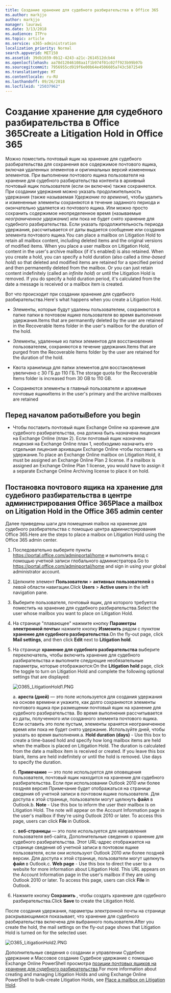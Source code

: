 ```yaml
---
title: Создание хранение для судебного разбирательства в Office 365
ms.author: markjjo
author: markjjo
manager: laurawi
ms.date: 3/13/2018
ms.audience: ITPro
ms.topic: article
ms.service: o365-administration
localization_priority: Normal
search.appverid: MET150
ms.assetid: 39db1659-0b12-4243-a21c-2614512dcb44
ms.openlocfilehash: aa78d12046108aa1f1b974f01c02ff923b99b97b
ms.sourcegitcommit: 7956955cd919f6e00b64e4506605a743c5872549
ms.translationtype: MT
ms.contentlocale: ru-RU
ms.lasthandoff: 09/26/2018
ms.locfileid: "25037962"
---
```

# <a name="create-a-litigation-hold-in-office-365"></a><span data-ttu-id="d096f-102">Создание хранение для судебного разбирательства в Office 365</span><span class="sxs-lookup"><span data-stu-id="d096f-102">Create a Litigation Hold in Office 365</span></span>

<span data-ttu-id="d096f-p101">Можно поместить почтовый ящик на хранение для судебного разбирательства для сохранения все содержимое почтового ящика, включая удаленных элементов и оригинальных версий измененных элементов. При выполнении почтового ящика пользователя на хранение для судебного разбирательства контента в архивный почтовый ящик пользователя (если он включен) также сохраняется. При создании удержания можно указать продолжительность удержания (также называемая *Удержание по времени*), чтобы удалить и измененные элементы сохраняются в течение заданного периода и окончательно удаляется из почтового ящика. Или можно просто сохранить содержимое неопределенное время (называемые *неограниченное удержание*) или пока не будет снято хранение для судебного разбирательства. Если указать продолжительность периода удержания, рассчитывается от даты выдается сообщение или создания элемента почтового ящика.</span><span class="sxs-lookup"><span data-stu-id="d096f-p101">You can place a mailbox on Litigation Hold to retain all mailbox content, including deleted items and the original versions of modified items. When you place a user mailbox on Litigation Hold, content in the user's archive mailbox (if it's enabled) is also retained. When you create a hold, you can specify a hold duration (also called a *time-based hold*) so that deleted and modified items are retained for a specified period and then permanently deleted from the mailbox. Or you can just retain content indefinitely (called an *infinite hold*) or until the Litigation Hold is removed. If you do specify a hold duration period, it's calculated from the date a message is received or a mailbox item is created.</span></span> 
  
<span data-ttu-id="d096f-108">Вот что происходит при создании хранение для судебного разбирательства.</span><span class="sxs-lookup"><span data-stu-id="d096f-108">Here's what happens when you create a Litigation Hold.</span></span>
  
- <span data-ttu-id="d096f-109">Элементы, которые будут удалены пользователем, сохраняются в папке папки в почтовом ящике пользователя во время выполнения удержания.</span><span class="sxs-lookup"><span data-stu-id="d096f-109">Items that are permanently deleted by the user are retained in the Recoverable Items folder in the user's mailbox for the duration of the hold.</span></span>
    
- <span data-ttu-id="d096f-110">Элементы, удаленные из папки элементов для восстановления пользователем, сохраняются в течение удержания.</span><span class="sxs-lookup"><span data-stu-id="d096f-110">Items that are purged from the Recoverable Items folder by the user are retained for the duration of the hold.</span></span>
    
- <span data-ttu-id="d096f-111">Квота хранилища для папки элементов для восстановления увеличено с 30 ГБ до 110 ГБ.</span><span class="sxs-lookup"><span data-stu-id="d096f-111">The storage quota for the Recoverable Items folder is increased from 30 GB to 110 GB.</span></span>
    
- <span data-ttu-id="d096f-112">Сохраняются элементы в главный пользователя и архивные почтовые ящики</span><span class="sxs-lookup"><span data-stu-id="d096f-112">Items in the user's primary and the archive mailboxes are retained</span></span>
    
## <a name="before-you-begin"></a><span data-ttu-id="d096f-113">Перед началом работы</span><span class="sxs-lookup"><span data-stu-id="d096f-113">Before you begin</span></span>

- <span data-ttu-id="d096f-p102">Чтобы поставить почтовый ящик Exchange Online на хранение для судебного разбирательства, она должна быть назначена лицензия на Exchange Online (план 2). Если почтовый ящик назначена лицензия на Exchange Online план 1, необходимо назначить его отдельная лицензия архивации Exchange Online чтобы поставить на удержание.</span><span class="sxs-lookup"><span data-stu-id="d096f-p102">To place an Exchange Online mailbox on Litigation Hold, it must be assigned an Exchange Online Plan 2 license. If a mailbox is assigned an Exchange Online Plan 1 license, you would have to assign it a separate Exchange Online Archiving license to place it on hold.</span></span>
    

## <a name="place-a-mailbox-on-litigation-hold-in-the-office-365-admin-center"></a><span data-ttu-id="d096f-116">Постановка почтового ящика на хранение для судебного разбирательства в центре администрирования Office 365</span><span class="sxs-lookup"><span data-stu-id="d096f-116">Place a mailbox on Litigation Hold in the Office 365 admin center</span></span>

<span data-ttu-id="d096f-117">Далее приведены шаги для помещения maibox на хранение для судебного разбирательства с помощью центра администрирования Office 365.</span><span class="sxs-lookup"><span data-stu-id="d096f-117">Here are the steps to place a maibox on Litigation Hold using the Office 365 admin center.</span></span>

1. <span data-ttu-id="d096f-118">Последовательно выберите пункты https://portal.office.com/adminportal/home и выполнить вход с помощью учетной записи глобального администратора.</span><span class="sxs-lookup"><span data-stu-id="d096f-118">Go to https://portal.office.com/adminportal/home and sign in using your global administrator account.</span></span>
2. <span data-ttu-id="d096f-119">Щелкните элемент **Пользователи** > **активных пользователей** в левой области навигации.</span><span class="sxs-lookup"><span data-stu-id="d096f-119">Click **Users** > **Active users** in the left navigation pane.</span></span>
3. <span data-ttu-id="d096f-120">Выберите пользователя, почтовый ящик, для которого требуется поместить на хранение для судебного разбирательства.</span><span class="sxs-lookup"><span data-stu-id="d096f-120">Select the user whose mailbox you want to place on Litigation Hold.</span></span>
4. <span data-ttu-id="d096f-121">На странице "плавающее" нажмите кнопку **Параметры электронной почты**и нажмите кнопку **Изменить** рядом с пунктом **хранение для судебного разбирательства**.</span><span class="sxs-lookup"><span data-stu-id="d096f-121">On the fly-out page, click **Mail settings**, and then click **Edit** next to **Litigation hold**.</span></span>
5. <span data-ttu-id="d096f-122">На странице **хранение для судебного разбирательства** выберите переключатель, чтобы включить хранение для судебного разбирательства и выполните следующие необязательные параметры, которые отображаются:</span><span class="sxs-lookup"><span data-stu-id="d096f-122">On the **Litigation hold** page, click the toggle to turn on Litigation Hold and complete the following optional settings that are displayed:</span></span>
 
    ![O365_LitigationHold1.PNG](media/O365-LitigationHold1.png)

    <span data-ttu-id="d096f-p103">a. **ареста (дней)** — это поле используется для создания удержания на основе времени и укажите, как долго сохраняются элементы почтового ящика при размещении почтовый ящик на хранение для судебного разбирательства. Во время выполнения рассчитывается из даты, полученного или созданного элемента почтового ящика. Если оставить это поле пустым, элементы хранятся неограниченное время или пока не будет снято удержание. Используйте дней, чтобы указать во время выполнения.</span><span class="sxs-lookup"><span data-stu-id="d096f-p103">a. **Hold duration (days)** - Use this box to create a time-based hold and specify how long mailbox items are held when the mailbox is placed on Litigation Hold. The duration is calculated from the date a mailbox item is received or created. If you leave this box blank, items are held indefinitely or until the hold is removed. Use days to specify the duration.</span></span>
    
    <span data-ttu-id="d096f-p104">б. **Примечание** — это поле используется для оповещения пользователя, почтовый ящик находится на хранение для судебного разбирательства. Если при использовании Outlook 2010 или более поздняя версия Примечание будет отображаться на странице сведения об учетной записи в почтовом ящике пользователя. Для доступа к этой странице, пользователи могут щелкнуть **файл** в Outlook.</span><span class="sxs-lookup"><span data-stu-id="d096f-p104">b. **Note** - Use this box to inform the user their mailbox is on Litigation Hold. The note will appear on the Account Information page in the user's mailbox if they're using Outlook 2010 or later. To access this page, users can click **File** in Outlook.</span></span>
     
    <span data-ttu-id="d096f-p105">c. **веб-страницы** — это поле используется для направления пользователя веб-сайта, Дополнительные сведения о хранение для судебного разбирательства. Этот URL-адрес отображается на странице сведения об учетной записи в почтовом ящике пользователя, если они используют Outlook 2010 или более поздней версии. Для доступа к этой странице, пользователи могут щелкнуть **файл** в Outlook.</span><span class="sxs-lookup"><span data-stu-id="d096f-p105">c. **Web page** - Use this box to direct the user to a website for more information about Litigation Hold. This URL appears on the Account Information page in the user's mailbox if they are using Outlook 2010 or later. To access this page, users can click **File** in Outlook.</span></span>
 
6. <span data-ttu-id="d096f-137">Нажмите кнопку **Сохранить** , чтобы создать хранение для судебного разбирательства.</span><span class="sxs-lookup"><span data-stu-id="d096f-137">Click **Save** to create the Litigation Hold.</span></span>

<span data-ttu-id="d096f-138">После создания удержания, параметры электронной почты на странице раскрывающимися показывает, что хранение для судебного разбирательства включена для выбранного пользователя.</span><span class="sxs-lookup"><span data-stu-id="d096f-138">After you create the hold, the mail settings on the fly-out page shows that Litigation Hold is turned on for the selected user.</span></span>

![O365_LitigationHold2.PNG](media/O365-LitigationHold2.png)

<span data-ttu-id="d096f-140">Дополнительные сведения о создании и управлении Судебное удержание и Массовое создание Судебное удержание с помощью Exchange Online PowerShell просмотра [позиции почтовых ящиков на хранение для судебного разбирательства](https://docs.microsoft.com/office365/SecurityCompliance/place-a-mailbox-on-litigation-hold).</span><span class="sxs-lookup"><span data-stu-id="d096f-140">For more information about creating and managing Litigation Holds and using Exchange Online PowerShell to bulk-create Litigation Holds, see [Place a mailbox on Litigation Hold](https://docs.microsoft.com/office365/SecurityCompliance/place-a-mailbox-on-litigation-hold).</span></span>
